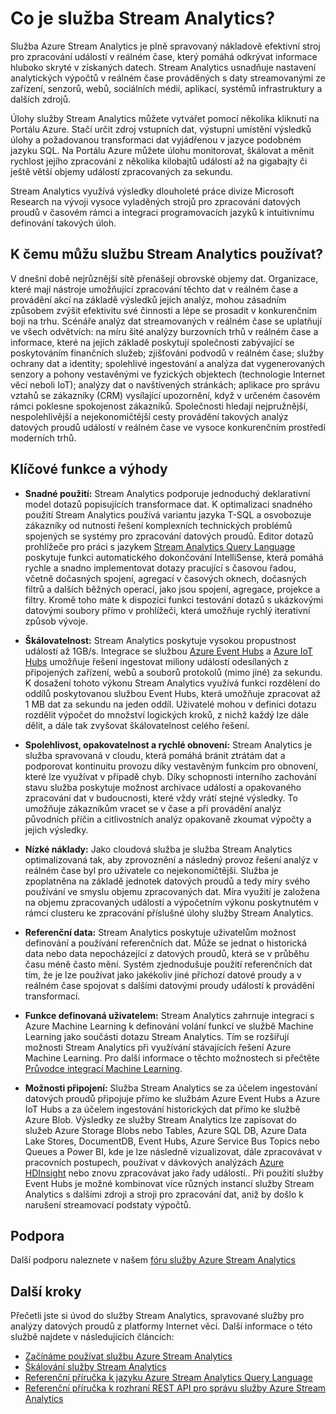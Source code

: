 <properties 
    pageTitle="Úvod do služby Stream Analytics | Microsoft Azure" 
    description="Přečtěte si o službě Stream Analytics, která umožňuje v reálném čase analyzovat data streamovaná z platformy Internet věcí (IOT)." 
    keywords="analytics jako služba, spravované služby, zpracování datového proudu, streamování analytics, co je datový proud analytics"
    services="stream-analytics" 
    documentationCenter="" 
    authors="jeffstokes72" 
    manager="paulettm" 
    editor="cgronlun"/>

<tags 
    ms.service="stream-analytics" 
    ms.devlang="na" 
    ms.topic="get-started-article" 
    ms.tgt_pltfrm="na" 
    ms.workload="data-services" 
    ms.date="08/04/2016" 
    ms.author="jeffstok"/>


# Co je služba Stream Analytics?

Služba Azure Stream Analytics je plně spravovaný nákladově efektivní stroj pro zpracování událostí v reálném čase, který pomáhá odkrývat informace hluboko skryté v získaných datech. Stream Analytics usnadňuje nastavení analytických výpočtů v reálném čase prováděných s daty streamovanými ze zařízení, senzorů, webů, sociálních médií, aplikací, systémů infrastruktury a dalších zdrojů.

Úlohy služby Stream Analytics můžete vytvářet pomocí několika kliknutí na Portálu Azure. Stačí určit zdroj vstupních dat, výstupní umístění výsledků úlohy a požadovanou transformaci dat vyjádřenou v jazyce podobném jazyku SQL. Na Portálu Azure můžete úlohu monitorovat, škálovat a měnit rychlost jejího zpracování z několika kilobajtů událostí až na gigabajty či ještě větší objemy událostí zpracovaných za sekundu.

Stream Analytics využívá výsledky dlouholeté práce divize Microsoft Research na vývoji vysoce vyladěných strojů pro zpracování datových proudů v časovém rámci a integraci programovacích jazyků k intuitivnímu definování takových úloh.

## K čemu můžu službu Stream Analytics používat?
V dnešní době nejrůznější sítě přenášejí obrovské objemy dat. Organizace, které mají nástroje umožňující zpracování těchto dat v reálném čase a provádění akcí na základě výsledků jejich analýz, mohou zásadním způsobem zvýšit efektivitu své činnosti a lépe se prosadit v konkurenčním boji na trhu. Scénáře analýz dat streamovaných v reálném čase se uplatňují ve všech odvětvích: na míru šité analýzy burzovních trhů v reálném čase a informace, které na jejich základě poskytují společnosti zabývající se poskytováním finančních služeb; zjišťování podvodů v reálném čase; služby ochrany dat a identity; spolehlivé ingestování a analýza dat vygenerovaných senzory a pohony vestavěnými ve fyzických objektech (technologie Internet věcí neboli IoT); analýzy dat o navštívených stránkách; aplikace pro správu vztahů se zákazníky (CRM) vysílající upozornění, když v určeném časovém rámci poklesne spokojenost zákazníků. Společnosti hledají nejpružnější, nespolehlivější a nejekonomičtější cesty provádění takových analýz datových proudů událostí v reálném čase ve vysoce konkurenčním prostředí moderních trhů.

## Klíčové funkce a výhody
-   **Snadné použití:** Stream Analytics podporuje jednoduchý deklarativní model dotazů popisujících transformace dat. K optimalizaci snadného použití Stream Analytics používá variantu jazyka T-SQL a osvobozuje zákazníky od nutnosti řešení komplexních technických problémů spojených se systémy pro zpracování datových proudů. Editor dotazů prohlížeče pro práci s jazykem [Stream Analytics Query Language](https://msdn.microsoft.com/library/azure/dn834998.aspx) poskytuje funkci automatického dokončování IntelliSense, která pomáhá rychle a snadno implementovat dotazy pracující s časovou řadou, včetně dočasných spojení, agregací v časových oknech, dočasných filtrů a dalších běžných operací, jako jsou spojení, agregace, projekce a filtry. Kromě toho máte k dispozici funkci testování dotazů s ukázkovými datovými soubory přímo v prohlížeči, která umožňuje rychlý iterativní způsob vývoje.  

-   **Škálovatelnost:** Stream Analytics poskytuje vysokou propustnost událostí až 1GB/s. Integrace se službou [Azure Event Hubs](https://azure.microsoft.com/services/event-hubs/) a [Azure IoT Hubs](https://azure.microsoft.com/services/iot-hub/) umožňuje řešení ingestovat miliony událostí odesílaných z připojených zařízení, webů a souborů protokolů (mimo jiné) za sekundu. K dosažení tohoto výkonu Stream Analytics využívá funkci rozdělení do oddílů poskytovanou službou Event Hubs, která umožňuje zpracovat až 1 MB dat za sekundu na jeden oddíl. Uživatelé mohou v definici dotazu rozdělit výpočet do množství logických kroků, z nichž každý lze dále dělit, a dále tak zvyšovat škálovatelnost celého řešení.  

-   **Spolehlivost, opakovatelnost a rychlé obnovení:** Stream Analytics je služba spravovaná v cloudu, která pomáhá bránit ztrátám dat a podporovat kontinuitu provozu díky vestavěným funkcím pro obnovení, které lze využívat v případě chyb. Díky schopnosti interního zachování stavu služba poskytuje možnost archivace událostí a opakovaného zpracování dat v budoucnosti, které vždy vrátí stejné výsledky. To umožňuje zákazníkům vracet se v čase a při provádění analýz původních příčin a citlivostních analýz opakovaně zkoumat výpočty a jejich výsledky.  

-   **Nízké náklady:** Jako cloudová služba je služba Stream Analytics optimalizovaná tak, aby zprovoznění a následný provoz řešení analýz v reálném čase byl pro uživatele co nejekonomičtější. Služba je zpoplatněna na základě jednotek datových proudů a tedy míry svého používání ve smyslu objemu zpracovaných dat. Míra využití je založena na objemu zpracovaných událostí a výpočetním výkonu poskytnutém v rámci clusteru ke zpracování příslušné úlohy služby Stream Analytics.  

-   **Referenční data:** Stream Analytics poskytuje uživatelům možnost definování a používání referenčních dat. Může se jednat o historická data nebo data nepocházející z datových proudů, která se v průběhu času méně často mění. Systém zjednodušuje použití referenčních dat tím, že je lze používat jako jakékoliv jiné příchozí datové proudy a v reálném čase spojovat s dalšími datovými proudy událostí k provádění transformací.  

-   **Funkce definovaná uživatelem:** Stream Analytics zahrnuje integraci s Azure Machine Learning k definování volání funkcí ve službě Machine Learning jako součásti dotazu Stream Analytics. Tím se rozšiřují možnosti Stream Analytics při využívání stávajících řešení Azure Machine Learning. Pro další informace o těchto možnostech si přečtěte [Průvodce integrací Machine Learning](stream-analytics-machine-learning-integration-tutorial.md).

-   **Možnosti připojení:** Služba Stream Analytics se za účelem ingestování datových proudů připojuje přímo ke službám Azure Event Hubs a Azure IoT Hubs a za účelem ingestování historických dat přímo ke službě Azure Blob. Výsledky ze služby Stream Analytics lze zapisovat do služeb Azure Storage Blobs nebo Tables, Azure SQL DB, Azure Data Lake Stores, DocumentDB, Event Hubs, Azure Service Bus Topics nebo Queues a Power BI, kde je lze následně vizualizovat, dále zpracovávat v pracovních postupech, používat v dávkových analýzách [Azure HDInsight](https://azure.microsoft.com/services/hdinsight/) nebo znovu zpracovávat jako řady událostí.. Při použití služby Event Hubs je možné kombinovat více různých instancí služby Stream Analytics s dalšími zdroji a stroji pro zpracování dat, aniž by došlo k narušení streamovací podstaty výpočtů.  

## Podpora
Další podporu naleznete v našem [fóru služby Azure Stream Analytics](https://social.msdn.microsoft.com/Forums/en-US/home?forum=AzureStreamAnalytics)

## Další kroky
Přečetli jste si úvod do služby Stream Analytics, spravované služby pro analýzy datových proudů z platformy Internet věcí. Další informace o této službě najdete v následujících článcích:

- [Začínáme používat službu Azure Stream Analytics](stream-analytics-get-started.md)
- [Škálování služby Stream Analytics](stream-analytics-scale-jobs.md)
- [Referenční příručka k jazyku Azure Stream Analytics Query Language](https://msdn.microsoft.com/library/azure/dn834998.aspx)
- [Referenční příručka k rozhraní REST API pro správu služby Azure Stream Analytics](https://msdn.microsoft.com/library/azure/dn835031.aspx)




<!---HONumber=Aug16_HO4-->


